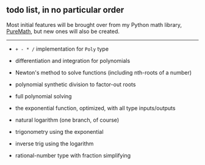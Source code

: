 ## **todo list,** in no particular order

Most initial features will be brought over from my Python math library, [PureMath](https://github.com/nptnl/puremath), but new ones will also be created.

---

- `+ - * /` implementation for `Poly` type

- differentiation and integration for polynomials

- Newton's method to solve functions (including nth-roots of a number)

- polynomial synthetic division to factor-out roots

- full polynomial solving

- the exponential function, optimized, with all type inputs/outputs

- natural logarithm (one branch, of course)

- trigonometry using the exponential

- inverse trig using the logarithm

- rational-number type with fraction simplifying
